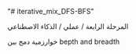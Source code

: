 "# iterative_mix_DFS-BFS" 

المرحلة الرابعة / عملي / الذكاء الاصطناعي 

خوارزمية دمج بين bepth and breadth 


